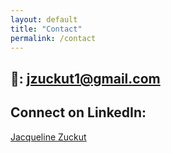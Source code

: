 ```yaml
---
layout: default
title: "Contact"
permalink: /contact
---
```


<script src="https://platform.linkedin.com/badges/js/profile.js" async defer type="text/javascript"></script>

## 📩: jzuckut1@gmail.com

## Connect on LinkedIn:

<div class="badge-base LI-profile-badge" data-locale="en_US" data-size="medium" data-theme="light" data-type="HORIZONTAL" data-vanity="jacqueline-zuckut" data-version="v1"><a class="badge-base__link LI-simple-link" href="https://www.linkedin.com/in/jacqueline-zuckut?trk=profile-badge">Jacqueline Zuckut</a></div>

